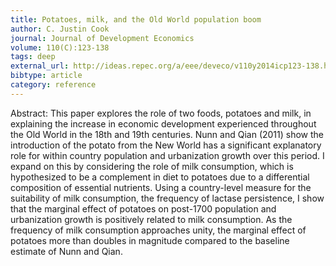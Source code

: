 ```yaml
---
title: Potatoes, milk, and the Old World population boom
author: C. Justin Cook
journal: Journal of Development Economics
volume: 110(C):123-138
tags: deep
external_url: http://ideas.repec.org/a/eee/deveco/v110y2014icp123-138.html
bibtype: article
category: reference
---
```

Abstract: This paper explores the role of two foods, potatoes and milk, in explaining the increase in economic development experienced throughout the Old World in the 18th and 19th centuries. Nunn and Qian (2011) show the introduction of the potato from the New World has a significant explanatory role for within country population and urbanization growth over this period. I expand on this by considering the role of milk consumption, which is hypothesized to be a complement in diet to potatoes due to a differential composition of essential nutrients. Using a country-level measure for the suitability of milk consumption, the frequency of lactase persistence, I show that the marginal effect of potatoes on post-1700 population and urbanization growth is positively related to milk consumption. As the frequency of milk consumption approaches unity, the marginal effect of potatoes more than doubles in magnitude compared to the baseline estimate of Nunn and Qian.
